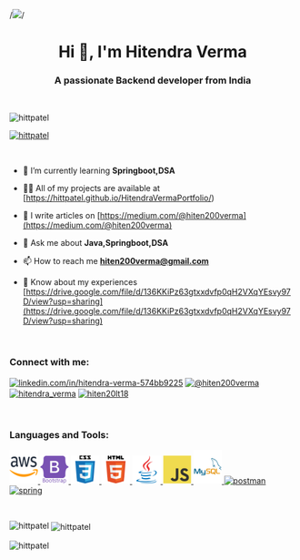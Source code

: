 /*<img  src="https://www.aaditritechnology.com/images/redesign.gif">*/
<h1 align="center">Hi 👋, I'm Hitendra Verma</h1>
<h3 align="center">A passionate Backend developer from India</h3>
<br>
<p align="left"> <img src="https://komarev.com/ghpvc/?username=hittpatel&label=Profile%20views&color=0e75b6&style=flat" alt="hittpatel" /> </p>

<p align="left"> <a href="https://github.com/ryo-ma/github-profile-trophy"><img src="https://github-profile-trophy.vercel.app/?username=hittpatel" alt="hittpatel" /></a> </p>
<br>

- 🌱 I’m currently learning **Springboot,DSA**

- 👨‍💻 All of my projects are available at [https://hittpatel.github.io/HitendraVermaPortfolio/)

- 📝 I write articles on [https://medium.com/@hiten200verma](https://medium.com/@hiten200verma)

- 💬 Ask me about **Java,Springboot,DSA**

- 📫 How to reach me **hiten200verma@gmail.com**

- 📄 Know about my experiences [https://drive.google.com/file/d/136KKiPz63gtxxdvfp0qH2VXqYEsvy97D/view?usp=sharing](https://drive.google.com/file/d/136KKiPz63gtxxdvfp0qH2VXqYEsvy97D/view?usp=sharing)
<br>
<h3 align="left">Connect with me:</h3>
<p align="left">
<a href="https://linkedin.com/in/linkedin.com/in/hitendra-verma-574bb9225" target="blank"><img align="center" src="https://raw.githubusercontent.com/rahuldkjain/github-profile-readme-generator/master/src/images/icons/Social/linked-in-alt.svg" alt="linkedin.com/in/hitendra-verma-574bb9225" height="40" width="50" /></a>
<a href="https://medium.com/@hiten200verma" target="blank"><img align="center" src="https://raw.githubusercontent.com/rahuldkjain/github-profile-readme-generator/master/src/images/icons/Social/medium.svg" alt="@hiten200verma" height="40" width="50" /></a>
<a href="https://www.hackerrank.com/hitendra_verma" target="blank"><img align="center" src="https://raw.githubusercontent.com/rahuldkjain/github-profile-readme-generator/master/src/images/icons/Social/hackerrank.svg" alt="hitendra_verma" height="40" width="50" /></a>
<a href="https://auth.geeksforgeeks.org/user/hiten20lt18" target="blank"><img align="center" src="https://raw.githubusercontent.com/rahuldkjain/github-profile-readme-generator/master/src/images/icons/Social/geeks-for-geeks.svg" alt="hiten20lt18" height="40" width="50" /></a>
</p>
<br>
<h3 align="left">Languages and Tools:</h3>
<p align="left"> <a href="https://aws.amazon.com" target="_blank" rel="noreferrer"> <img src="https://raw.githubusercontent.com/devicons/devicon/master/icons/amazonwebservices/amazonwebservices-original-wordmark.svg" alt="aws" width="50" height="60"/> </a> <a href="https://getbootstrap.com" target="_blank" rel="noreferrer"> <img src="https://raw.githubusercontent.com/devicons/devicon/master/icons/bootstrap/bootstrap-plain-wordmark.svg" alt="bootstrap" width="50" height="50"/> </a> <a href="https://www.w3schools.com/css/" target="_blank" rel="noreferrer"> <img src="https://raw.githubusercontent.com/devicons/devicon/master/icons/css3/css3-original-wordmark.svg" alt="css3" width="50" height="50"/> </a> <a href="https://www.w3.org/html/" target="_blank" rel="noreferrer"> <img src="https://raw.githubusercontent.com/devicons/devicon/master/icons/html5/html5-original-wordmark.svg" alt="html5" width="50" height="50"/> </a> <a href="https://www.java.com" target="_blank" rel="noreferrer"> <img src="https://raw.githubusercontent.com/devicons/devicon/master/icons/java/java-original.svg" alt="java" width="50" height="50"/> </a> <a href="https://developer.mozilla.org/en-US/docs/Web/JavaScript" target="_blank" rel="noreferrer"> <img src="https://raw.githubusercontent.com/devicons/devicon/master/icons/javascript/javascript-original.svg" alt="javascript" width="50" height="50"/> </a> <a href="https://www.mysql.com/" target="_blank" rel="noreferrer"> <img src="https://raw.githubusercontent.com/devicons/devicon/master/icons/mysql/mysql-original-wordmark.svg" alt="mysql" width="50" height="60"/> </a> <a href="https://postman.com" target="_blank" rel="noreferrer"> <img src="https://www.vectorlogo.zone/logos/getpostman/getpostman-icon.svg" alt="postman" width="50" height="50"/> </a> <a href="https://spring.io/" target="_blank" rel="noreferrer"> <img src="https://www.vectorlogo.zone/logos/springio/springio-icon.svg" alt="spring" width="40" height="40"/> </a> </p>
<br>
<p><img align="left" src="https://github-readme-stats.vercel.app/api/top-langs?username=hittpatel&show_icons=true&locale=en&layout=compact" alt="hittpatel" /></p>

<p>&nbsp;<img align="center" src="https://github-readme-stats.vercel.app/api?username=hittpatel&show_icons=true&locale=en" alt="hittpatel" /></p>

<p><img align="center" src="https://github-readme-streak-stats.herokuapp.com/?user=hittpatel&" alt="hittpatel" /></p>
